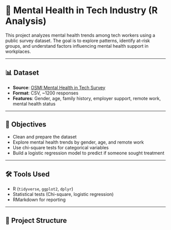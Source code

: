 
# 🧠 Mental Health in Tech Industry (R Analysis)

This project analyzes mental health trends among tech workers using a public survey dataset. The goal is to explore patterns, identify at-risk groups, and understand factors influencing mental health support in workplaces.

---

## 📊 Dataset
- **Source**: [OSMI Mental Health in Tech Survey](https://www.kaggle.com/datasets/osmi/mental-health-in-tech-survey)
- **Format**: CSV, ~1200 responses
- **Features**: Gender, age, family history, employer support, remote work, mental health status

---

## 📌 Objectives
- Clean and prepare the dataset
- Explore mental health trends by gender, age, and remote work
- Use chi-square tests for categorical variables
- Build a logistic regression model to predict if someone sought treatment

---

## 🛠 Tools Used
- R (`tidyverse`, `ggplot2`, `dplyr`)
- Statistical tests (Chi-square, logistic regression)
- RMarkdown for reporting

---

## 📁 Project Structure
